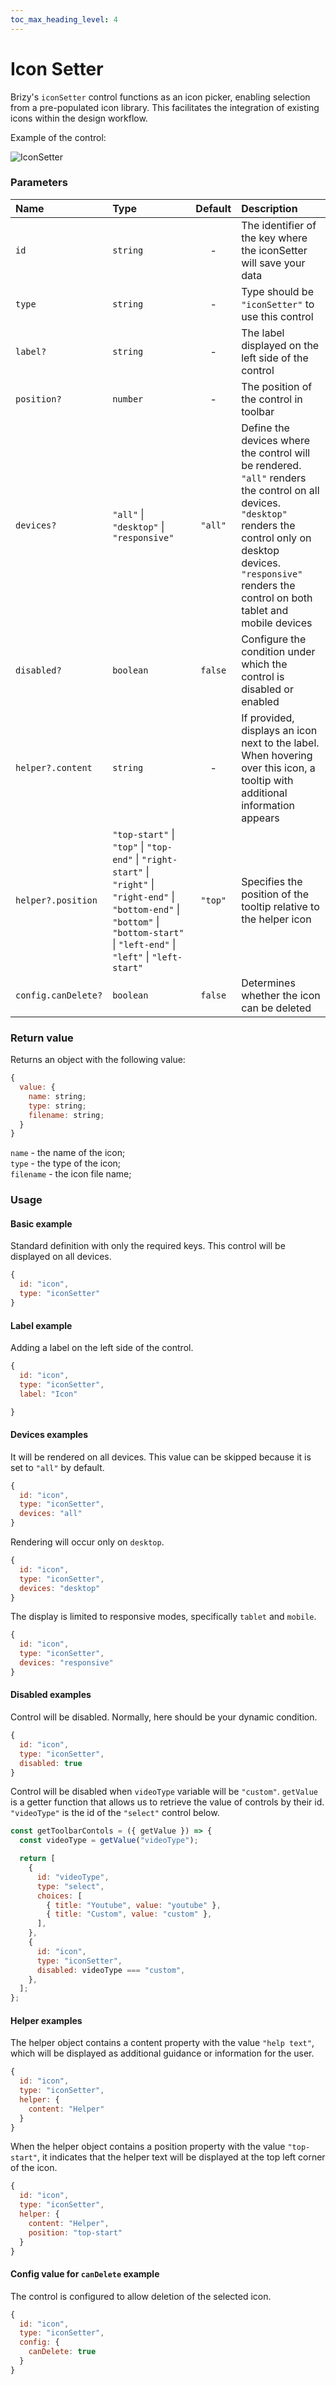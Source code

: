 ```yaml
---
toc_max_heading_level: 4
---
```


# Icon Setter

Brizy's `iconSetter` control functions as an icon picker, enabling selection from a pre-populated icon library. This facilitates the integration of existing icons within the design workflow.

Example of the control:

![IconSetter](/img/controls/iconSetter.png)

### Parameters

| Name                | Type                                                                                                                                                                                       | Default | Description                                                                                                                                                                                                                      |
| :------------------ | :----------------------------------------------------------------------------------------------------------------------------------------------------------------------------------------- | :-----: | :------------------------------------------------------------------------------------------------------------------------------------------------------------------------------------------------------------------------------- |
| `id`                | `string`                                                                                                                                                                                   |    -    | The identifier of the key where the iconSetter will save your data                                                                                                                                                               |
| `type`              | `string`                                                                                                                                                                                   |    -    | Type should be `"iconSetter"` to use this control                                                                                                                                                                                |
| `label?`            | `string`                                                                                                                                                                                   |    -    | The label displayed on the left side of the control                                                                                                                                                                              |
| `position?`         | `number`                                                                                                                                                                                   |    -    | The position of the control in toolbar                                                                                                                                                                                           |
| `devices?`          | `"all"` \| `"desktop"` \| `"responsive"`                                                                                                                                                   | `"all"` | Define the devices where the control will be rendered. `"all"` renders the control on all devices. `"desktop"` renders the control only on desktop devices. `"responsive"` renders the control on both tablet and mobile devices |
| `disabled?`         | `boolean`                                                                                                                                                                                  | `false` | Configure the condition under which the control is disabled or enabled                                                                                                                                                           |
| `helper?.content`   | `string`                                                                                                                                                                                   |    -    | If provided, displays an icon next to the label. When hovering over this icon, a tooltip with additional information appears                                                                                                     |
| `helper?.position`  | `"top-start"` \| `"top"` \| `"top-end"` \| `"right-start"` \| `"right"` \| `"right-end"` \| `"bottom-end"` \| `"bottom"` \| `"bottom-start"` \| `"left-end"` \| `"left"` \| `"left-start"` | `"top"` | Specifies the position of the tooltip relative to the helper icon                                                                                                                                                                |
| `config.canDelete?` | `boolean`                                                                                                                                                                                  | `false` | Determines whether the icon can be deleted                                                                                                                                                                                       |

### Return value

Returns an object with the following value:

```js
{
  value: {
    name: string;
    type: string;
    filename: string;
  }
}
```

`name` - the name of the icon;<br/>
`type` - the type of the icon;<br/>
`filename` - the icon file name;<br/>

### Usage

#### Basic example

Standard definition with only the required keys. This control will be displayed on all devices.

```js
{
  id: "icon",
  type: "iconSetter"
}
```

#### Label example

Adding a label on the left side of the control.

```js
{
  id: "icon",
  type: "iconSetter",
  label: "Icon"

}
```

#### Devices examples

It will be rendered on all devices. This value can be skipped because it is set to `"all"` by default.

```js
{
  id: "icon",
  type: "iconSetter",
  devices: "all"
}
```

Rendering will occur only on `desktop`.

```js
{
  id: "icon",
  type: "iconSetter",
  devices: "desktop"
}
```

The display is limited to responsive modes, specifically `tablet` and `mobile`.

```js
{
  id: "icon",
  type: "iconSetter",
  devices: "responsive"
}
```

#### Disabled examples

Control will be disabled. Normally, here should be your dynamic condition.

```js
{
  id: "icon",
  type: "iconSetter",
  disabled: true
}
```

Control will be disabled when `videoType` variable will be `"custom"`.
`getValue` is a getter function that allows us to retrieve the value of controls by their id.
`"videoType"` is the id of the `"select"` control below.

```js
const getToolbarContols = ({ getValue }) => {
  const videoType = getValue("videoType");

  return [
    {
      id: "videoType",
      type: "select",
      choices: [
        { title: "Youtube", value: "youtube" },
        { title: "Custom", value: "custom" },
      ],
    },
    {
      id: "icon",
      type: "iconSetter",
      disabled: videoType === "custom",
    },
  ];
};
```

#### Helper examples

The helper object contains a content property with the value `"help text"`, which will be displayed as additional guidance or information for the user.

```js
{
  id: "icon",
  type: "iconSetter",
  helper: {
    content: "Helper"
  }
}
```

When the helper object contains a position property with the value `"top-start"`, it indicates that the helper text will be displayed at the top left corner of the icon.

```js
{
  id: "icon",
  type: "iconSetter",
  helper: {
    content: "Helper",
    position: "top-start"
  }
}
```

#### Config value for `canDelete` example

The control is configured to allow deletion of the selected icon.

```js
{
  id: "icon",
  type: "iconSetter",
  config: {
    canDelete: true
  }
}
```

